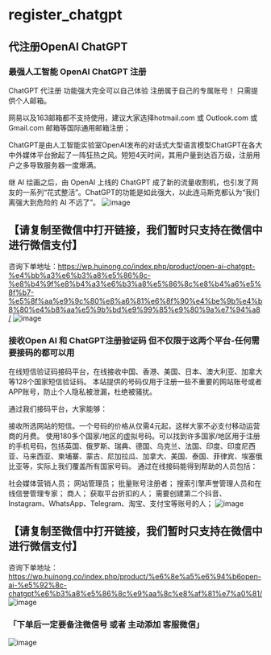# register_chatgpt
## 代注册OpenAI ChatGPT ##

### 最强人工智能 OpenAI ChatGPT 注册 ###
ChatGPT 代注册
功能强大完全可以自己体验
注册属于自己的专属账号！
只需提供个人邮箱。

网易以及163邮箱都不支持使用，建议大家选择hotmail.com 或 Outlook.com 或 Gmail.com 邮箱等国际通用邮箱注册；

ChatGPT是由人工智能实验室OpenAI发布的对话式大型语言模型ChatGPT在各大中外媒体平台掀起了一阵狂热之风。短短4天时间，其用户量到达百万级，注册用户之多导致服务器一度爆满。

继 AI 绘画之后，由 OpenAI 上线的 ChatGPT 成了新的流量收割机，也引发了网友的一系列“花式整活”。ChatGPT的功能是如此强大，以此连马斯克都认为“我们离强大到危险的 AI 不远了”。
![image](https://github.com/FarmerChina/register_chatgpt/blob/main/img/chatgpt_reg.jpg​)

## 【请复制至微信中打开链接，我们暂时只支持在微信中进行微信支付】 ##
咨询下单地址：https://wp.huinong.co/index.php/product/open-ai-chatgpt-%e4%bb%a3%e6%b3%a8%e5%86%8c-%e8%b4%9f%e8%b4%a3%e6%b3%a8%e5%86%8c%e8%b4%a6%e5%8f%b7-%e5%8f%aa%e9%9c%80%e8%a6%81%e6%8f%90%e4%be%9b%e4%b8%80%e4%b8%aa%e5%9b%bd%e9%99%85%e9%80%9a%e7%94%a8/
![image](​https://github.com/FarmerChina/register_chatgpt/blob/main/img/qr-chat.png)



### 接收Open AI 和 ChatGPT注册验证码 但不仅限于这两个平台-任何需要接码的都可以用 ###

在线短信验证码接码平台，在线接收中国、香港、美国、日本、澳大利亚、加拿大等128个国家短信验证码。 本站提供的号码仅用于注册一些不重要的网站账号或者APP账号，防止个人隐私被泄漏，杜绝被骚扰。

通过我们接码平台，大家能够：

接收所选网站的短信。一个号码的价格从仅需4元起，这样大家不必支付移动运营商的月费。
使用180多个国家/地区的虚拟号码。可以找到许多国家/地区用于注册的手机号码，包括英国、俄罗斯、瑞典、德国、乌克兰、法国、印度、印度尼西亚、马来西亚、柬埔寨、蒙古、尼加拉瓜、加拿大、美国、泰国、菲律宾、埃塞俄比亚等，实际上我们覆盖所有国家号码。
通过在线接码能得到帮助的人员包括：

社会媒体营销人员；
网站管理员；
批量账号注册者；
搜索引擎声誉管理人员和在线信誉管理专家；
商人；
获取平台折扣的人；
需要创建第二个抖音、Instagram、WhatsApp、Telegram、淘宝、支付宝等账号的人；
![image](​https://github.com/FarmerChina/register_chatgpt/blob/main/img/phone_message.jpg​​)

## 【请复制至微信中打开链接，我们暂时只支持在微信中进行微信支付】 ##
咨询下单地址：https://wp.huinong.co/index.php/product/%e6%8e%a5%e6%94%b6open-ai-%e5%92%8c-chatgpt%e6%b3%a8%e5%86%8c%e9%aa%8c%e8%af%81%e7%a0%81/
![image](​https://github.com/FarmerChina/register_chatgpt/blob/main/img/qr-msg.png​​)


### 「下单后一定要备注微信号 或者 主动添加 客服微信」 ###
![image](​https://github.com/FarmerChina/register_chatgpt/blob/main/img/wechat.jpg​​)